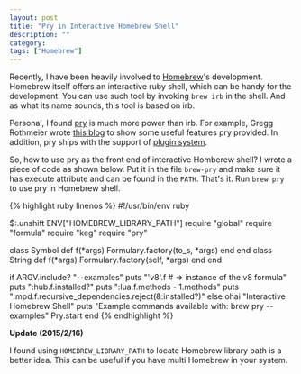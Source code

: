 ```yaml
---
layout: post
title: "Pry in Interactive Homebrew Shell"
description: ""
category:
tags: ["Homebrew"]
---
```


Recently, I have been heavily involved to [Homebrew](http://brew.sh)'s development. Homebrew itself offers an interactive
ruby shell, which can be handy for the development. You can use such tool by invoking `brew irb` in the shell. And as what its
name sounds, this tool is based on irb.

Personal, I found [pry][pry] is much more power than irb. For example, Gregg Rothmeier wrote [this blog][pry-top-5] to show
some useful features pry provided. In addition, pry ships with the support of [plugin system][pry-plugin].

So, how to use pry as the front end of interactive Homberew shell? I wrote a piece of code as shown below. Put it in the file `brew-pry` and
make sure it has execute attribute and can be found in the `PATH`. That's it. Run `brew pry` to use pry in Homebrew shell.

{% highlight ruby linenos %}
#!/usr/bin/env ruby

$:.unshift ENV["HOMEBREW_LIBRARY_PATH"]
require "global"
require "formula"
require "keg"
require "pry"

class Symbol
  def f(*args)
    Formulary.factory(to_s, *args)
  end
end
class String
  def f(*args)
    Formulary.factory(self, *args)
  end
end

if ARGV.include? "--examples"
  puts "'v8'.f # => instance of the v8 formula"
  puts ":hub.f.installed?"
  puts ":lua.f.methods - 1.methods"
  puts ":mpd.f.recursive_dependencies.reject(&:installed?)"
else
  ohai "Interactive Homebrew Shell"
  puts "Example commands available with: brew pry --examples"
  Pry.start
end
{% endhighlight %}

**Update (2015/2/16)**

I found using `HOMEBREW_LIBRARY_PATH` to locate Homebrew library path is a better idea.
This can be useful if you have multi Homebrew in your system.

 [pry]: http://pryrepl.org
 [pry-top-5]: http://www.bignerdranch.com/blog/my-top-5-pry-features/
 [pry-plugin]: https://github.com/pry/pry/wiki/Available-plugins
